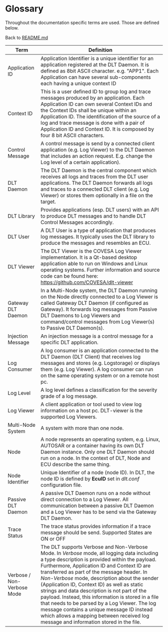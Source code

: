 # Glossary

Throughout the documentation specific terms are used. Those are defined below.

Back to [README.md](../README.md)

Term  | Definition
----- | ----
Application ID | Application Identifier is a unique identifier for an application registered at the DLT Daemon. It is defined as 8bit ASCII character. e.g. "APP1". Each Application can have several sub-components each having a unique context ID
Context ID	| This is a user defined ID to group log and trace messages produced by an application. Each Application ID can own several Context IDs and the Context IDs shall be unique within an Application ID. The identification of the source of a log and trace message is done with a pair of Application ID and Context ID. It is composed by four 8 bit ASCII characters.
Control Message	| A control message is send by a connected client application (e.g. Log Viewer) to the DLT Daemon that includes an action request. E.g. change the Log level of a certain application).
DLT Daemon | The DLT Daemon is the central component which receives all logs and traces from the DLT user applications. The DLT Daemon forwards all logs and traces to a connected DLT client (e.g. Log Viewer) or stores them optionally in a file on the target.
DLT Library | Provides applications (esp. DLT users) with an API to produce DLT messages and to handle DLT Control Messages accordingly.
DLT User | A DLT User is a type of application that produces log messages. It typically uses the DLT library to produce the messages and resembles an ECU.
DLT Viewer | The DLT Viewer is the COVESA Log Viewer implementation. It is a Qt-based desktop application able to run on Windows and Linux operating systems. Further information and source code can be found here: https://github.com/COVESA/dlt-viewer
Gateway DLT Daemon | In a Multi-Node system, the DLT Daemon running on the Node directly connected to a Log Viewer is called Gateway DLT Daemon (if configured as Gateway). It forwards log messages from Passive DLT Daemons to Log Viewers and command/control messages from Log Viewer(s) to Passive DLT Daemon(s).
Injection Message | An injection message is a control message for a specific DLT application.
Log Consumer | A log consumer is an application connected to the DLT Daemon (DLT Client) that receives log messages and stores (e.g. Logstorage) or displays them (e.g. Log Viewer). A log consumer can run on the same operating system or on a remote host pc.
Log Level | A log level defines a classification for the severity grade of a log message.
Log Viewer | A client application or tool used to view log information on a host pc. DLT-viewer is the supported Log Viewers.
Multi-Node System | A system with more than one node.
Node | A node represents an operating system, e.g. Linux, AUTOSAR or a container having its own DLT Daemon instance. Only one DLT Daemon should run on a node. In the context of DLT, Node and ECU describe the same thing.
Node Identifier	| Unique Identifier of a node (node ID). In DLT, the node ID is defined by __EcuID__ set in _dlt.conf_ configuration file.
Passive DLT Daemon | A passive DLT Daemon runs on a node without direct connection to a Log Viewer. All communication between a passive DLT Daemon and a Log Viewer has to be send via the Gateway DLT Daemon.
Trace Status | The trace status provides information if a trace message should be send. Supported States are ON or OFF
Verbose / Non-Verbose Mode | The DLT supports Verbose and Non-Verbose Mode. In _Verbose_ mode, all logging data including a type description is provided within the payload. Furthermore, Application ID and Context ID are transferred as part of the message header. In _Non-Verbose_ mode, description about the sender (Application ID, Context ID) as well as static strings and data description is not part of the payload. Instead, this information is stored in a file that needs to be parsed by a Log Viewer. The log message contains a unique message ID instead which allows a mapping between received log message and information stored in the file.
